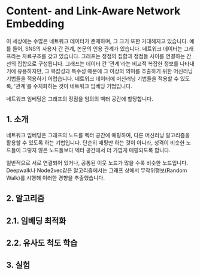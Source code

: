 # Content- and Link-Aware Network Embedding

이 세상에는 수많은 네트워크 데이터가 존재하며, 그 크기 또한 거대해지고 있습니다.
예를 들어, SNS의 사용자 간 관계, 논문의 인용 관계가 있습니다.
네트워크 데이터는 그래프라는 자료구조를 갖고 있습니다.
그래프는 정점의 집합과 정점들 사이를 연결하는 간선의 집합으로 구성됩니다.
그래프는 데이터 간 '관계'라는 비교적 복잡한 정보를 나타내기에 유용하지만, 그 복잡성과 특수성 때문에 그 이상의 의미를 추출하기 위한 머신러닝 기법들을 적용하기 어렵습니다.
네트워크 데이터에 머신러닝 기법들을 적용할 수 있도록, '관계'를 수치화하는 것이 네트워크 임베딩 기법입니다.

네트워크 임베딩은 그래프의 정점을 임의의 벡터 공간에 할당합니다.

## 1. 소개
네트워크 임베딩은 그래프의 노드를 벡터 공간에 매핑하여, 다른 머신러닝 알고리즘을 활용할 수 있도록 하는 기법입니다. 
단순히 매핑만 하는 것이 아니라, 성격이 비슷한 노드들이 그렇지 않은 노드들보다 벡터 공간에서 더 가깝게 매핑되도록 합니다.

일반적으로 서로 연결되어 있거나, 공통된 이웃 노드가 많을 수록 비슷한 노드입니다.
Deepwalk나 Node2vec같은 알고리즘에서는 그래프 상에서 무작위행보(Random Walk)를 시행해 이러한 경향을 추출했습니다.


## 2. 알고리즘
## 2.1. 임베딩 최적화
## 2.2. 유사도 척도 학습
## 3. 실험
